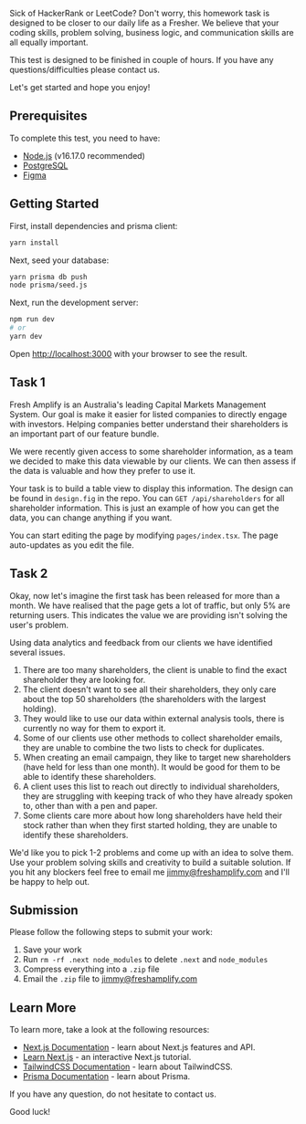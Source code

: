 Sick of HackerRank or LeetCode? Don't worry, this homework task is designed to be closer to our daily life as a Fresher. We believe that your coding skills, problem solving, business logic, and communication skills are all equally important.

This test is designed to be finished in couple of hours. If you have any questions/difficulties please contact us. 

Let's get started and hope you enjoy!

## Prerequisites

To complete this test, you need to have:

- [Node.js](https://nodejs.org) (v16.17.0 recommended)
- [PostgreSQL](https://www.postgresql.org/download)
- [Figma](https://www.figma.com)

## Getting Started

First, install dependencies and prisma client:

```bash
yarn install
```

Next, seed your database:

```bash
yarn prisma db push
node prisma/seed.js
```

Next, run the development server:

```bash
npm run dev
# or
yarn dev
```

Open [http://localhost:3000](http://localhost:3000) with your browser to see the result.


## Task 1

Fresh Amplify is an Australia's leading Capital Markets Management System. Our goal is make it easier for listed companies to directly engage with investors. Helping companies better understand their shareholders is an important part of our feature bundle. 

We were recently given access to some shareholder information, as a team we decided to make this data viewable by our clients. We can then assess if the data is valuable and how they prefer to use it.
 
Your task is to build a table view to display this information. The design can be found in `design.fig` in the repo. You can `GET /api/shareholders` for all shareholder information. This is just an example of how you can get the data, you can change anything if you want.
 
You can start editing the page by modifying `pages/index.tsx`. The page auto-updates as you edit the file.

## Task 2

Okay, now let's imagine the first task has been released for more than a month.
We have realised that the page gets a lot of traffic, but only 5% are returning users. This indicates the value we are providing isn't solving the user's problem.

Using data analytics and feedback from our clients we have identified several issues. 

1. There are too many shareholders, the client is unable to find the exact shareholder they are looking for. 
2. The client doesn't want to see all their shareholders, they only care about the top 50 shareholders (the shareholders with the largest holding).
3. They would like to use our data within external analysis tools, there is currently no way for them to export it.
4. Some of our clients use other methods to collect shareholder emails, they are unable to combine the two lists to check for duplicates.
5. When creating an email campaign, they like to target new shareholders (have held for less than one month). It would be good for them to be able to identify these shareholders.
6. A client uses this list to reach out directly to individual shareholders, they are struggling with keeping track of who they have already spoken to, other than with a pen and paper. 
7. Some clients care more about how long shareholders have held their stock rather than when they first started holding, they are unable to identify these shareholders. 

We'd like you to pick 1-2 problems and come up with an idea to solve them. Use your problem solving skills and creativity to build a suitable solution. If you hit any blockers feel free to email me jimmy@freshamplify.com and I'll be happy to help out.

## Submission
Please follow the following steps to submit your work:

1. Save your work
2. Run `rm -rf .next node_modules` to delete `.next` and `node_modules`
3. Compress everything into a `.zip` file
4. Email the `.zip` file to jimmy@freshamplify.com

## Learn More

To learn more, take a look at the following resources:

- [Next.js Documentation](https://nextjs.org/docs) - learn about Next.js features and API.
- [Learn Next.js](https://nextjs.org/learn) - an interactive Next.js tutorial.
- [TailwindCSS Documentation](https://tailwindcss.com) - learn about TailwindCSS.
- [Prisma Documentation](https://www.prisma.io) - learn about Prisma.

If you have any question, do not hesitate to contact us.

Good luck!
